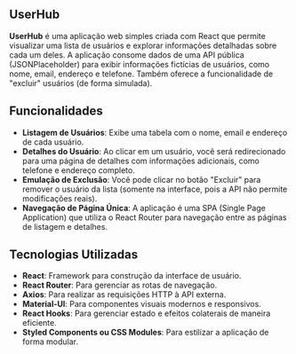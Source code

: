 ## UserHub

**UserHub** é uma aplicação web simples criada com React que permite visualizar uma lista de usuários e explorar informações detalhadas sobre cada um deles. A aplicação consome dados de uma API pública (JSONPlaceholder) para exibir informações fictícias de usuários, como nome, email, endereço e telefone. Também oferece a funcionalidade de "excluir" usuários (de forma simulada).

## Funcionalidades

- **Listagem de Usuários**: Exibe uma tabela com o nome, email e endereço de cada usuário.
- **Detalhes do Usuário**: Ao clicar em um usuário, você será redirecionado para uma página de detalhes com informações adicionais, como telefone e endereço completo.
- **Emulação de Exclusão**: Você pode clicar no botão "Excluir" para remover o usuário da lista (somente na interface, pois a API não permite modificações reais).
- **Navegação de Página Única**: A aplicação é uma SPA (Single Page Application) que utiliza o React Router para navegação entre as páginas de listagem e detalhes.

## Tecnologias Utilizadas

- **React**: Framework para construção da interface de usuário.
- **React Router**: Para gerenciar as rotas de navegação.
- **Axios**: Para realizar as requisições HTTP à API externa.
- **Material-UI**: Para componentes visuais modernos e responsivos.
- **React Hooks**: Para gerenciar estado e efeitos colaterais de maneira eficiente.
- **Styled Components ou CSS Modules**: Para estilizar a aplicação de forma modular.